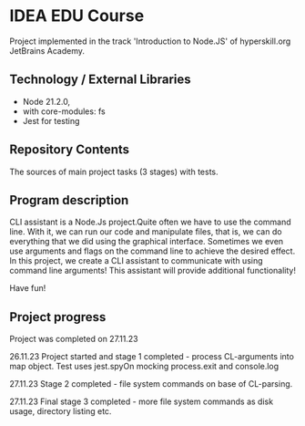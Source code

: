 # IDEA EDU Course

Project implemented in the track 'Introduction to Node.JS' of hyperskill.org JetBrains Academy. 

## Technology / External Libraries

- Node 21.2.0,
- with core-modules: fs
- Jest for testing

## Repository Contents

The sources of main project tasks (3 stages) with tests.

## Program description

CLI assistant is a Node.Js project.Quite often we have to use the command line. With it, we can run our code and manipulate files, that is, we can do everything that we did using the graphical interface. Sometimes we even use arguments and flags on the command line to achieve the desired effect. In this project, we create a CLI assistant to communicate with using command line arguments! This assistant will provide additional functionality!

Have fun!

## Project progress

Project was completed on 27.11.23

26.11.23 Project started and stage 1 completed - process CL-arguments into map object.
Test uses jest.spyOn mocking process.exit and console.log

27.11.23 Stage 2 completed - file system commands on base of CL-parsing.

27.11.23 Final stage 3 completed - more file system commands as disk usage, directory listing etc.
